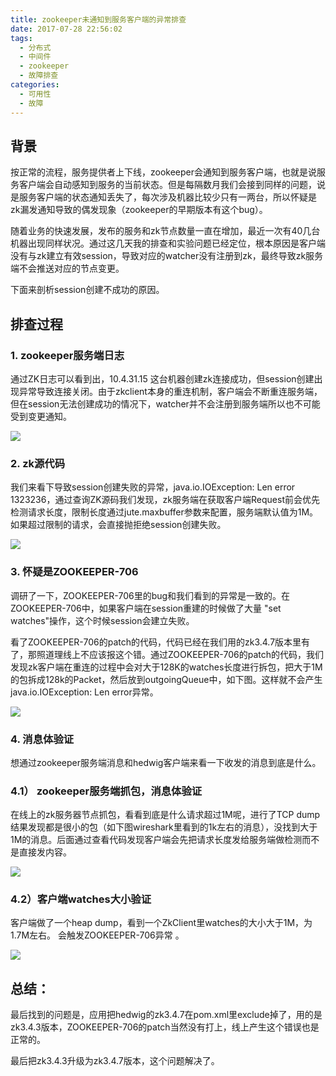 ```yaml
---
title: zookeeper未通知到服务客户端的异常排查
date: 2017-07-28 22:56:02
tags:
  - 分布式
  - 中间件
  - zookeeper
  - 故障排查  
categories:
  - 可用性 
  - 故障    
---
```

 

## 背景

按正常的流程，服务提供者上下线，zookeeper会通知到服务客户端，也就是说服务客户端会自动感知到服务的当前状态。但是每隔数月我们会接到同样的问题，说是服务客户端的状态通知丢失了，每次涉及机器比较少只有一两台，所以怀疑是zk漏发通知导致的偶发现象（zookeeper的早期版本有这个bug）。

随着业务的快速发展，发布的服务和zk节点数量一直在增加，最近一次有40几台机器出现同样状况。通过这几天我的排查和实验问题已经定位，根本原因是客户端没有与zk建立有效session，导致对应的watcher没有注册到zk，最终导致zk服务端不会推送对应的节点变更。

<!-- more -->

下面来剖析session创建不成功的原因。

## 排查过程

### 1. zookeeper服务端日志

通过ZK日志可以看到出，10.4.31.15 这台机器创建zk连接成功，但session创建出现异常导致连接关闭。由于zkclient本身的重连机制，客户端会不断重连服务端，但在session无法创建成功的情况下，watcher并不会注册到服务端所以也不可能受到变更通知。

![](http://www6v.github.io/www6vHome/zookeeperBug/zk_log.jpg )

### 2. zk源代码

我们来看下导致session创建失败的异常，java.io.IOException: Len error 1323236，通过查询ZK源码我们发现，zk服务端在获取客户端Request前会优先检测请求长度，限制长度通过jute.maxbuffer参数来配置，服务端默认值为1M。如果超过限制的请求，会直接抛拒绝session创建失败。

![](http://www6v.github.io/www6vHome/zookeeperBug/readLength.jpg )

### 3. 怀疑是ZOOKEEPER-706

调研了一下，ZOOKEEPER-706里的bug和我们看到的异常是一致的。在ZOOKEEPER-706中，如果客户端在session重建的时候做了大量 "set watches"操作，这个时候session会建立失败。

看了ZOOKEEPER-706的patch的代码，代码已经在我们用的zk3.4.7版本里有了，那照道理线上不应该报这个错。通过ZOOKEEPER-706的patch的代码，我们发现zk客户端在重连的过程中会对大于128K的watches长度进行拆包，把大于1M的包拆成128k的Packet，然后放到outgoingQueue中，如下图。这样就不会产生java.io.IOException: Len error异常。

![](http://www6v.github.io/www6vHome/zookeeperBug/zk-706-patch.JPG )

### 4. 消息体验证

想通过zookeeper服务端消息和hedwig客户端来看一下收发的消息到底是什么。

### 4.1） zookeeper服务端抓包，消息体验证

在线上的zk服务器节点抓包，看看到底是什么请求超过1M呢，进行了TCP dump结果发现都是很小的包（如下图wireshark里看到的1k左右的消息），没找到大于1M的消息。后面通过查看代码发现客户端会先把请求长度发给服务端做检测而不是直接发内容。

![](http://www6v.github.io/www6vHome/zookeeperBug/wireshark.JPG )

### 4.2）客户端watches大小验证

客户端做了一个heap dump，看到一个ZkClient里watches的大小大于1M，为1.7M左右。 会触发ZOOKEEPER-706异常 。

![](http://www6v.github.io/www6vHome/zookeeperBug/client_watchers.JPG )

## 总结：

最后找到的问题是，应用把hedwig的zk3.4.7在pom.xml里exclude掉了，用的是zk3.4.3版本，ZOOKEEPER-706的patch当然没有打上，线上产生这个错误也是正常的。

最后把zk3.4.3升级为zk3.4.7版本，这个问题解决了。



